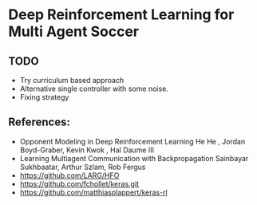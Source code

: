 # Deep Reinforcement Learning for Multi Agent Soccer

## TODO
* Try curriculum based approach
* Alternative single controller with some noise.
* Fixing strategy

## References:
* Opponent Modeling in Deep Reinforcement Learning He He , Jordan Boyd-Graber, Kevin Kwok , Hal Daume III
* Learning Multiagent Communication with Backpropagation Sainbayar Sukhbaatar, Arthur Szlam, Rob Fergus
* https://github.com/LARG/HFO
* https://github.com/fchollet/keras.git
* https://github.com/matthiasplappert/keras-rl
